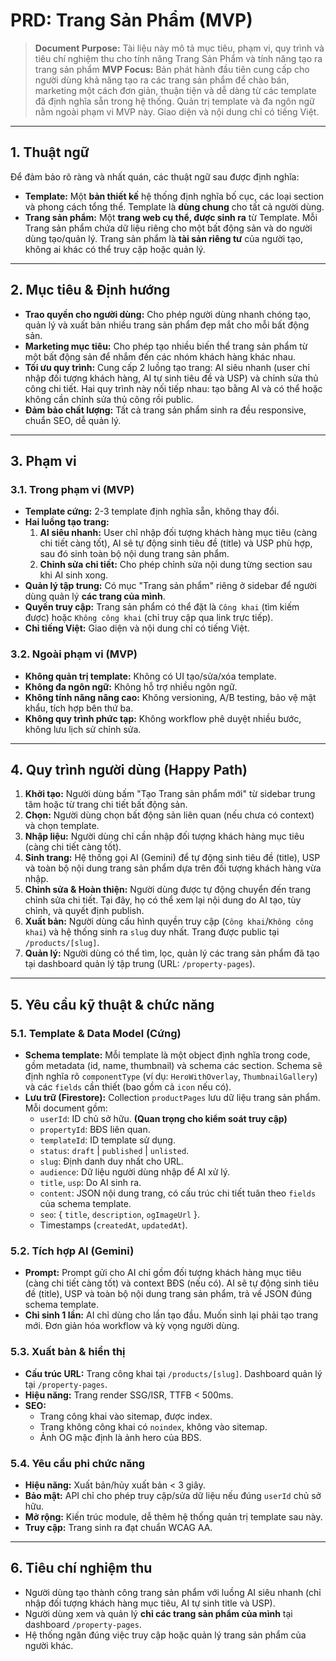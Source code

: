 # PRD: Trang Sản Phẩm (MVP)

> **Document Purpose:** Tài liệu này mô tả mục tiêu, phạm vi, quy trình và tiêu chí nghiệm thu cho tính năng Trang Sản Phẩm và tính năng tạo ra trang sản phẩm
> **MVP Focus:** Bản phát hành đầu tiên cung cấp cho người dùng khả năng tạo ra các trang sản phẩm để chào bán, marketing một cách đơn giản, thuận tiện và dễ dàng từ các template đã định nghĩa sẵn trong hệ thống. Quản trị template và đa ngôn ngữ nằm ngoài phạm vi MVP này. Giao diện và nội dung chỉ có tiếng Việt.

---

## 1. Thuật ngữ

Để đảm bảo rõ ràng và nhất quán, các thuật ngữ sau được định nghĩa:

-   **Template:** Một **bản thiết kế** hệ thống định nghĩa bố cục, các loại section và phong cách tổng thể. Template là **dùng chung** cho tất cả người dùng.
-   **Trang sản phẩm:** Một **trang web cụ thể, được sinh ra** từ Template. Mỗi Trang sản phẩm chứa dữ liệu riêng cho một bất động sản và do người dùng tạo/quản lý. Trang sản phẩm là **tài sản riêng tư** của người tạo, không ai khác có thể truy cập hoặc quản lý.

---

## 2. Mục tiêu & Định hướng

-   **Trao quyền cho người dùng:** Cho phép người dùng nhanh chóng tạo, quản lý và xuất bản nhiều trang sản phẩm đẹp mắt cho mỗi bất động sản.
-   **Marketing mục tiêu:** Cho phép tạo nhiều biến thể trang sản phẩm từ một bất động sản để nhắm đến các nhóm khách hàng khác nhau.
-   **Tối ưu quy trình:** Cung cấp 2 luồng tạo trang: AI siêu nhanh (user chỉ nhập đối tượng khách hàng, AI tự sinh tiêu đề và USP) và chỉnh sửa thủ công chi tiết. Hai quy trình này nối tiếp nhau: tạo bằng AI và có thể hoặc không cần chỉnh sửa thủ công rồi public.
-   **Đảm bảo chất lượng:** Tất cả trang sản phẩm sinh ra đều responsive, chuẩn SEO, dễ quản lý.

---

## 3. Phạm vi

### 3.1. Trong phạm vi (MVP)

-   **Template cứng:** 2-3 template định nghĩa sẵn, không thay đổi.
-   **Hai luồng tạo trang:**
    1.  **AI siêu nhanh:** User chỉ nhập đối tượng khách hàng mục tiêu (càng chi tiết càng tốt), AI sẽ tự động sinh tiêu đề (title) và USP phù hợp, sau đó sinh toàn bộ nội dung trang sản phẩm.
    2.  **Chỉnh sửa chi tiết:** Cho phép chỉnh sửa nội dung từng section sau khi AI sinh xong.
-   **Quản lý tập trung:** Có mục "Trang sản phẩm" riêng ở sidebar để người dùng quản lý **các trang của mình**.
-   **Quyền truy cập:** Trang sản phẩm có thể đặt là `Công khai` (tìm kiếm được) hoặc `Không công khai` (chỉ truy cập qua link trực tiếp).
-   **Chỉ tiếng Việt:** Giao diện và nội dung chỉ có tiếng Việt.

### 3.2. Ngoài phạm vi (MVP)

-   **Không quản trị template:** Không có UI tạo/sửa/xóa template.
-   **Không đa ngôn ngữ:** Không hỗ trợ nhiều ngôn ngữ.
-   **Không tính năng nâng cao:** Không versioning, A/B testing, bảo vệ mật khẩu, tích hợp bên thứ ba.
-   **Không quy trình phức tạp:** Không workflow phê duyệt nhiều bước, không lưu lịch sử chỉnh sửa.

---

## 4. Quy trình người dùng (Happy Path)

1.  **Khởi tạo:** Người dùng bấm "Tạo Trang sản phẩm mới" từ sidebar trung tâm hoặc từ trang chi tiết bất động sản.
2.  **Chọn:** Người dùng chọn bất động sản liên quan (nếu chưa có context) và chọn template.
3.  **Nhập liệu:** Người dùng chỉ cần nhập đối tượng khách hàng mục tiêu (càng chi tiết càng tốt).
4.  **Sinh trang:** Hệ thống gọi AI (Gemini) để tự động sinh tiêu đề (title), USP và toàn bộ nội dung trang sản phẩm dựa trên đối tượng khách hàng vừa nhập.
5.  **Chỉnh sửa & Hoàn thiện:** Người dùng được tự động chuyển đến trang chỉnh sửa chi tiết. Tại đây, họ có thể xem lại nội dung do AI tạo, tùy chỉnh, và quyết định publish.
6.  **Xuất bản:** Người dùng cấu hình quyền truy cập (`Công khai`/`Không công khai`) và hệ thống sinh ra `slug` duy nhất. Trang được public tại `/products/[slug]`.
7.  **Quản lý:** Người dùng có thể tìm, lọc, quản lý các trang sản phẩm đã tạo tại dashboard quản lý tập trung (URL: `/property-pages`).

---

## 5. Yêu cầu kỹ thuật & chức năng

### 5.1. Template & Data Model (Cứng)

-   **Schema template:** Mỗi template là một object định nghĩa trong code, gồm metadata (id, name, thumbnail) và schema các section. Schema sẽ định nghĩa rõ `componentType` (ví dụ: `HeroWithOverlay`, `ThumbnailGallery`) và các `fields` cần thiết (bao gồm cả `icon` nếu có).
-   **Lưu trữ (Firestore):** Collection `productPages` lưu dữ liệu trang sản phẩm. Mỗi document gồm:
    -   `userId`: ID chủ sở hữu. **(Quan trọng cho kiểm soát truy cập)**
    -   `propertyId`: BĐS liên quan.
    -   `templateId`: ID template sử dụng.
    -   `status`: `draft` | `published` | `unlisted`.
    -   `slug`: Định danh duy nhất cho URL.
    -   `audience`: Dữ liệu người dùng nhập để AI xử lý.
    -   `title`, `usp`: Do AI sinh ra.
    -   `content`: JSON nội dung trang, có cấu trúc chi tiết tuân theo `fields` của schema template.
    -   `seo`: { `title`, `description`, `ogImageUrl` }.
    -   Timestamps (`createdAt`, `updatedAt`).

### 5.2. Tích hợp AI (Gemini)

-   **Prompt:** Prompt gửi cho AI chỉ gồm đối tượng khách hàng mục tiêu (càng chi tiết càng tốt) và context BĐS (nếu có). AI sẽ tự động sinh tiêu đề (title), USP và toàn bộ nội dung trang sản phẩm, trả về JSON đúng schema template.
-   **Chỉ sinh 1 lần:** AI chỉ dùng cho lần tạo đầu. Muốn sinh lại phải tạo trang mới. Đơn giản hóa workflow và kỳ vọng người dùng.

### 5.3. Xuất bản & hiển thị

-   **Cấu trúc URL:** Trang công khai tại `/products/[slug]`. Dashboard quản lý tại `/property-pages`.
-   **Hiệu năng:** Trang render SSG/ISR, TTFB < 500ms.
-   **SEO:**
    -   Trang công khai vào sitemap, được index.
    -   Trang không công khai có `noindex`, không vào sitemap.
    -   Ảnh OG mặc định là ảnh hero của BĐS.

### 5.4. Yêu cầu phi chức năng

-   **Hiệu năng:** Xuất bản/hủy xuất bản < 3 giây.
-   **Bảo mật:** API chỉ cho phép truy cập/sửa dữ liệu nếu đúng `userId` chủ sở hữu.
-   **Mở rộng:** Kiến trúc module, dễ thêm hệ thống quản trị template sau này.
-   **Truy cập:** Trang sinh ra đạt chuẩn WCAG AA.

---

## 6. Tiêu chí nghiệm thu

-   Người dùng tạo thành công trang sản phẩm với luồng AI siêu nhanh (chỉ nhập đối tượng khách hàng mục tiêu, AI tự sinh title và USP).
-   Người dùng xem và quản lý **chỉ các trang sản phẩm của mình** tại dashboard `/property-pages`.
-   Hệ thống ngăn đúng việc truy cập hoặc quản lý trang sản phẩm của người khác.


